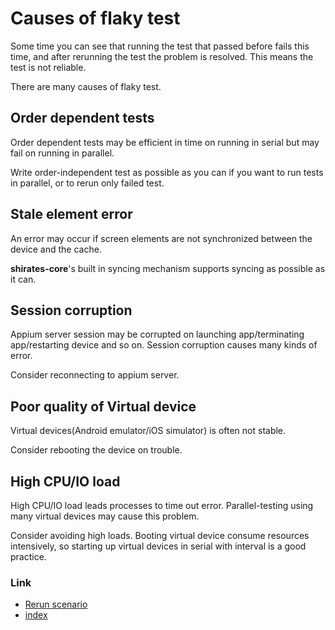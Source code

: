 # Causes of flaky test

Some time you can see that running the test that passed before fails this time, and after rerunning the test the problem
is resolved. This means the test is not reliable.

There are many causes of flaky test.

## Order dependent tests

Order dependent tests may be efficient in time on running in serial but may fail on running in parallel.

Write order-independent test as possible as you can if you want to run tests in parallel, or to rerun only failed test.

## Stale element error

An error may occur if screen elements are not synchronized between the device and the cache.

**shirates-core**'s built in syncing mechanism supports syncing as possible as it can.

## Session corruption

Appium server session may be corrupted on launching app/terminating app/restarting device and so on. Session corruption
causes many kinds of error.

Consider reconnecting to appium server.

## Poor quality of Virtual device

Virtual devices(Android emulator/iOS simulator) is often not stable.

Consider rebooting the device on trouble.

## High CPU/IO load

High CPU/IO load leads processes to time out error. Parallel-testing using many virtual devices may cause this problem.

Consider avoiding high loads. Booting virtual device consume resources intensively, so starting up virtual devices in
serial with interval is a good practice.

### Link

- [Rerun scenario](rerun_scenario.md)
- [index](../../index.md)
